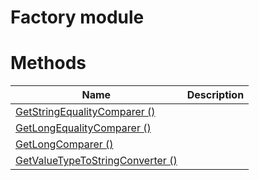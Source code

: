 # Factory module

# Methods

|Name|Description|
|-|-|
|[GetStringEqualityComparer ()](./GetStringEqualityComparer.md)||
|[GetLongEqualityComparer ()](./GetLongEqualityComparer.md)||
|[GetLongComparer ()](./GetLongComparer.md)||
|[GetValueTypeToStringConverter ()](./GetValueTypeToStringConverter.md)||
